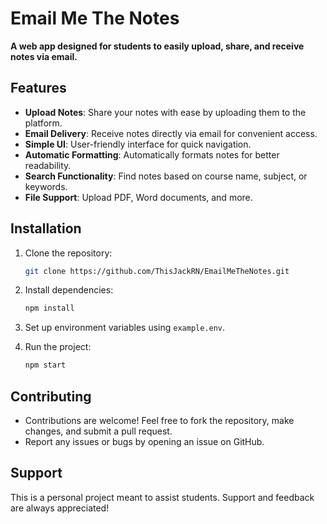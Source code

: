 
# Email Me The Notes

**A web app designed for students to easily upload, share, and receive notes via email.**

## Features
- **Upload Notes**: Share your notes with ease by uploading them to the platform.
- **Email Delivery**: Receive notes directly via email for convenient access.
- **Simple UI**: User-friendly interface for quick navigation.
- **Automatic Formatting**: Automatically formats notes for better readability.
- **Search Functionality**: Find notes based on course name, subject, or keywords.
- **File Support**: Upload PDF, Word documents, and more.

## Installation
1. Clone the repository:
   ```bash
   git clone https://github.com/ThisJackRN/EmailMeTheNotes.git
   ```
2. Install dependencies:
   ```bash
   npm install
   ```
3. Set up environment variables using `example.env`.

4. Run the project:
   ```bash
   npm start
   ```

## Contributing
- Contributions are welcome! Feel free to fork the repository, make changes, and submit a pull request.
- Report any issues or bugs by opening an issue on GitHub.

## Support
This is a personal project meant to assist students. Support and feedback are always appreciated!
